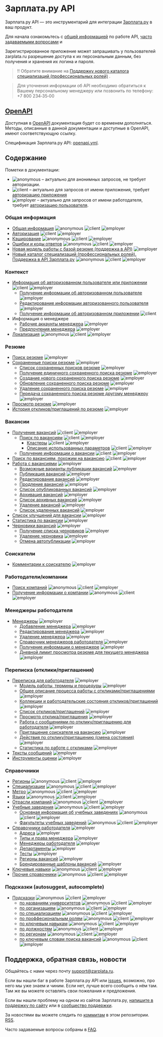 # Зарплата.ру API

Зарплата.ру API — это инструментарий для интеграции
[Зарплата.ру](http://zarplata.ru/) в ваш продукт.

Для начала ознакомьтесь с [общей информацией](docs/general.md) по работе API,
[часто задаваемыми вопросами](docs/FAQ.md) и

Зарегистрированное приложение может запрашивать у пользователей zarplata.ru
разрешение доступа к их персональным данным, без получения и хранения их
логина и пароля.


> ‼️ Обратите внимание на [Поддержку нового каталога специализаций (профессиональных ролей)](docs/role_catalog_article.md) .

> Для уточнения информации об API необходимо обратиться к Вашему персональному менеджеру или позвонить по телефону:
> +7 800 234‑35‑00

## [OpenAPI](https://api.zarplata.ru/openapi/redoc)

Доступная в [OpenAPI](https://api.zarplata.ru/openapi/redoc) документация будет со временем дополняться.
Методы, описанные в данной документации и доступные в OpenAPI, имеют соответствующую ссылку.

Спецификация Зарплата.ру API: [openapi.yml](https://api.zarplata.ru/openapi/specification/public).

<a name="content"></a>
## Содержание

Пометки в документации:

* <img alt="anonymous" src="http://zarplata.github.io/api/badges/anon.png"/> –
  актуально для анонимных запросов, не требует авторизации.
* <img alt="client" src="http://zarplata.github.io/api/badges/client.png"/> – актуально для запросов от имени приложения, требует [авторизацию приложения](docs/authorization_for_application.md)
* <img alt="employer" src="http://zarplata.github.io/api/badges/emp.png"/> –
  актуально для запросов от имени работодателя, требует  [авторизацию пользователя](docs/authorization_for_user.md).


<a name="general"></a>
### Общая информация

* [Общая информация](docs/general.md) <img alt="anonymous" src="http://zarplata.github.io/api/badges/anon.png"/> <img alt="client" src="http://zarplata.github.io/api/badges/client.png"/> <img alt="employer" src="http://zarplata.github.io/api/badges/emp.png"/>
* [Авторизация](docs/authorization.md) <img alt="client" src="http://zarplata.github.io/api/badges/client.png"/> <img alt="employer" src="http://zarplata.github.io/api/badges/emp.png"/>
* [Кэширование](docs/cache.md) <img alt="anonymous" src="http://zarplata.github.io/api/badges/anon.png"/> <img alt="client" src="http://zarplata.github.io/api/badges/client.png"/> <img alt="employer" src="http://zarplata.github.io/api/badges/emp.png"/>
* [Ошибки и коды ответов](docs/errors.md) <img alt="anonymous" src="http://zarplata.github.io/api/badges/anon.png"/> <img alt="client" src="http://zarplata.github.io/api/badges/client.png"/> <img alt="employer" src="http://zarplata.github.io/api/badges/emp.png"/>
* [Новая модель работы с базой резюме (поддержка в API)](docs/payable/resume.md) <img alt="employer" src="http://zarplata.github.io/api/badges/emp.png"/>
* [Новый каталог специализаций (профессиональных ролей). Поддержка в API Зарплата.ру](docs/role_catalog_article.md)  <img alt="anonymous" src="http://zarplata.github.io/api/badges/anon.png"/> <img alt="client" src="http://zarplata.github.io/api/badges/client.png"/> <img alt="employer" src="http://zarplata.github.io/api/badges/emp.png"/>

<a name="resources"></a>
<a name="context"></a>
### Контекст

* [Информация об авторизованном пользователе или приложении](docs/me.md) <img alt="client" src="http://zarplata.github.io/api/badges/client.png"/> <img alt="employer" src="http://zarplata.github.io/api/badges/emp.png"/>
  * [Получение информации об авторизованном пользователе](docs/me.md#user-info) <img alt="employer" src="http://zarplata.github.io/api/badges/emp.png"/>
  * [Редактирование информации авторизованного пользователя](docs/me.md#user-edit) <img alt="employer" src="http://zarplata.github.io/api/badges/emp.png"/>
  * [Получение информации об авторизованном приложении](docs/me.md#application-info) <img alt="client" src="http://zarplata.github.io/api/badges/client.png"/>
* Информация о менеджере
  * [Рабочие аккаунты менеджера](docs/manager_accounts.md) <img alt="employer" src="http://zarplata.github.io/api/badges/emp.png"/>
  * [Предпочтения менеджера](docs/manager_settings.md) <img alt="employer" src="http://zarplata.github.io/api/badges/emp.png"/>
* [Локализация](docs/locales.md) <img alt="anonymous" src="http://zarplata.github.io/api/badges/anon.png"/> <img alt="client" src="http://zarplata.github.io/api/badges/client.png"/> <img alt="employer" src="http://zarplata.github.io/api/badges/emp.png"/>


<a name="resume"></a>
### Резюме

* [Поиск резюме](docs/resumes_search.md) <img alt="employer" src="http://zarplata.github.io/api/badges/emp.png"/>
* [Сохраненные поиски резюме](docs/resumes_saved_searches.md) <img alt="employer" src="http://zarplata.github.io/api/badges/emp.png"/>
  * [Список сохраненных поисков резюме](docs/resumes_saved_searches.md#resumes-saved-search-list) <img alt="employer" src="http://zarplata.github.io/api/badges/emp.png"/>
  * [Получение единичного сохраненного поиска резюме](docs/resumes_saved_searches.md#resumes-saved-search-item) <img alt="employer" src="http://zarplata.github.io/api/badges/emp.png"/>
  * [Создание нового сохраненного поиска резюме](docs/resumes_saved_searches.md#resumes-saved-search-create) <img alt="employer" src="http://zarplata.github.io/api/badges/emp.png"/>
  * [Обновление сохраненного поиска резюме](docs/resumes_saved_searches.md#resumes-saved-search-update) <img alt="employer" src="http://zarplata.github.io/api/badges/emp.png"/>
  * [Удаление сохраненного поиска резюме](docs/resumes_saved_searches.md#resumes-saved-search-delete) <img alt="employer" src="http://zarplata.github.io/api/badges/emp.png"/>
  * [Передача сохраненного поиска резюме другому менеджеру](docs/resumes_saved_searches.md#resumes-saved-search-move-to-other-manager) <img alt="employer" src="http://zarplata.github.io/api/badges/emp.png"/>
* [Просмотр резюме](docs/resumes.md#item) <img alt="employer" src="http://zarplata.github.io/api/badges/emp.png"/>
* [История откликов/приглашений по резюме](docs/resume_negotiations_history.md) <img alt="employer" src="http://zarplata.github.io/api/badges/emp.png"/>

<a name="vacancies"></a>
### Вакансии

* [Получение вакансий](docs/vacancies.md) <img alt="client" src="http://zarplata.github.io/api/badges/client.png"/> <img alt="employer" src="http://zarplata.github.io/api/badges/emp.png"/>
  * [Поиск по вакансиям](docs/vacancies.md#search) <img alt="client" src="http://zarplata.github.io/api/badges/client.png"/> <img alt="employer" src="http://zarplata.github.io/api/badges/emp.png"/>
    * [Кластеры](docs/clusters.md) <img alt="client" src="http://zarplata.github.io/api/badges/client.png"/> <img alt="employer" src="http://zarplata.github.io/api/badges/emp.png"/>
    * [Описание использованных параметров](docs/vacancies_search_arguments.md) <img alt="client" src="http://zarplata.github.io/api/badges/client.png"/> <img alt="employer" src="http://zarplata.github.io/api/badges/emp.png"/>
  * [Получение информации о вакансии](docs/vacancies.md#item) <img alt="client" src="http://zarplata.github.io/api/badges/client.png"/> <img alt="employer" src="http://zarplata.github.io/api/badges/emp.png"/>
* [Поиск по вакансиям, похожим на вакансию](docs/vacancies.md#similar) <img alt="client" src="http://zarplata.github.io/api/badges/client.png"/> <img alt="employer" src="http://zarplata.github.io/api/badges/emp.png"/>
* [Работа с вакансиями](docs/employer_vacancies.md) <img alt="employer" src="http://zarplata.github.io/api/badges/emp.png"/>
  * [Возможные варианты публикации вакансий](docs/employer_vacancies.md#available_types) <img alt="employer" src="http://zarplata.github.io/api/badges/emp.png"/>
  * [Публикация вакансий](docs/employer_vacancies.md#creation) <img alt="employer" src="http://zarplata.github.io/api/badges/emp.png"/>
  * [Редактирование вакансий](docs/employer_vacancies.md#edit) <img alt="employer" src="http://zarplata.github.io/api/badges/emp.png"/>
  * [Продление вакансий](docs/employer_vacancies.md#prolongate) <img alt="employer" src="http://zarplata.github.io/api/badges/emp.png"/>
  * [Список опубликованных вакансий](docs/employer_vacancies.md#active) <img alt="employer" src="http://zarplata.github.io/api/badges/emp.png"/>
  * [Архивация вакансий](docs/employer_vacancies.md#archive) <img alt="employer" src="http://zarplata.github.io/api/badges/emp.png"/>
  * [Список архивных вакансий](docs/employer_vacancies.md#archived) <img alt="employer" src="http://zarplata.github.io/api/badges/emp.png"/>
  * [Удаление вакансий](docs/employer_vacancies.md#hide) <img alt="employer" src="http://zarplata.github.io/api/badges/emp.png"/>
  * [Список удаленных вакансий](docs/employer_vacancies.md#hidden) <img alt="employer" src="http://zarplata.github.io/api/badges/emp.png"/>
* [Список улучшений для вакансии](docs/employer_vacancy_upgrades.md) <img alt="employer" src="http://zarplata.github.io/api/badges/emp.png"/>
* [Статистика по вакансии](docs/employer_vacancies.md#stats) <img alt="employer" src="http://zarplata.github.io/api/badges/emp.png"/>
* [Черновики вакансий](docs/vacancy_drafts.md) <img alt="employer" src="http://zarplata.github.io/api/badges/emp.png"/>
  * [Получение списка черновиков](docs/vacancy_drafts.md#draft_list) <img alt="employer" src="http://zarplata.github.io/api/badges/emp.png"/>
  * [Удаление черновика](docs/vacancy_drafts.md#draft_delete) <img alt="employer" src="http://zarplata.github.io/api/badges/emp.png"/>
  * [Отмена автопубликации](docs/vacancy_autopublication.md) <img alt="employer" src="http://zarplata.github.io/api/badges/emp.png"/>

<a name="applicants"></a>
### Соискатели

* [Комментарии к соискателю](docs/applicant_comments.md) <img alt="employer" src="http://zarplata.github.io/api/badges/emp.png"/>


<a name="employers"></a>
### Работодатели/компании

* [Поиск компаний](docs/employers.md#search) <img alt="anonymous" src="http://zarplata.github.io/api/badges/anon.png"/> <img alt="client" src="http://zarplata.github.io/api/badges/client.png"/> <img alt="employer" src="http://zarplata.github.io/api/badges/emp.png"/>
* [Получение информации о компании](docs/employers.md#item) <img alt="anonymous" src="http://zarplata.github.io/api/badges/anon.png"/> <img alt="client" src="http://zarplata.github.io/api/badges/client.png"/> <img alt="employer" src="http://zarplata.github.io/api/badges/emp.png"/>

<a name="employer_managers"></a>
### Менеджеры работодателя

* [Менеджеры](docs/employer_managers.md) <img alt="employer" src="http://zarplata.github.io/api/badges/emp.png"/>
  * [Добавление менеджера](docs/employer_managers.md#add) <img alt="employer" src="http://zarplata.github.io/api/badges/emp.png"/>
  * [Редактирование менеджера](docs/employer_managers.md#edit) <img alt="employer" src="http://zarplata.github.io/api/badges/emp.png"/>
  * [Удаление менеджера](docs/employer_managers.md#delete) <img alt="employer" src="http://zarplata.github.io/api/badges/emp.png"/>
  * [Справочник менеджеров работодателя](docs/employer_managers.md#list) <img alt="employer" src="http://zarplata.github.io/api/badges/emp.png"/>
  * [Получение информации о менеджере](docs/employer_managers.md#item) <img alt="employer" src="http://zarplata.github.io/api/badges/emp.png"/>
  * [Дневной лимит просмотра резюме для текущего менеджера](docs/employer_manager_resume_limit.md) <img alt="employer" src="http://zarplata.github.io/api/badges/emp.png"/>

<a name="negotiations"></a>
### Переписка (отклики/приглашения)

* [Переписка для работодателя](docs/employer_negotiations.md) <img alt="employer" src="http://zarplata.github.io/api/badges/emp.png"/>
  * [Модель работы, термины и процедуры](docs/employer_negotiations.md#model) <img alt="employer" src="http://zarplata.github.io/api/badges/emp.png"/>
  * [Общее описание процесса работы с откликами/приглашениями](docs/employer_negotiations.md#flow) <img alt="employer" src="http://zarplata.github.io/api/badges/emp.png"/>
  * [Коллекции и работодательские состояния откликов/приглашений](docs/employer_negotiations.md#collections) <img alt="employer" src="http://zarplata.github.io/api/badges/emp.png"/>
  * [Список откликов/приглашений](docs/employer_negotiations.md#negotiations-list) <img alt="employer" src="http://zarplata.github.io/api/badges/emp.png"/>
  * [Просмотр отклика/приглашения](docs/employer_negotiations.md#get-negotiation) <img alt="employer" src="http://zarplata.github.io/api/badges/emp.png"/>
  * [Работа с сообщениями по отклику/приглашению для работодателя](docs/employer_negotiations.md#get-messages) <img alt="employer" src="http://zarplata.github.io/api/badges/emp.png"/>
  * [Приглашение соискателя на вакансию](docs/employer_negotiations.md#add-invite) <img alt="employer" src="http://zarplata.github.io/api/badges/emp.png"/>
  * [Действия по отклику/приглашению (смена состояния)](docs/employer_negotiations.md#actions) <img alt="employer" src="http://zarplata.github.io/api/badges/emp.png"/>
  * [Статистика по работе с откликами](docs/employer_negotiations_statistics.md) <img alt="employer" src="http://zarplata.github.io/api/badges/emp.png"/>
* [Тексты сообщений](docs/negotiation_message_templates.md) <img alt="employer" src="http://zarplata.github.io/api/badges/emp.png"/>
* [Инструменты оценки](docs/assessment.md) <img alt="employer" src="http://zarplata.github.io/api/badges/emp.png"/>


<a name="dictionaries"></a>
### Справочники

* [Регионы](docs/areas.md) <img alt="anonymous" src="http://zarplata.github.io/api/badges/anon.png"/> <img alt="client" src="http://zarplata.github.io/api/badges/client.png"/> <img alt="employer" src="http://zarplata.github.io/api/badges/emp.png"/>
* [Специализации](docs/specializations.md) <img alt="anonymous" src="http://zarplata.github.io/api/badges/anon.png"/> <img alt="client" src="http://zarplata.github.io/api/badges/client.png"/> <img alt="employer" src="http://zarplata.github.io/api/badges/emp.png"/>
* [Метро](docs/metro.md) <img alt="anonymous" src="http://zarplata.github.io/api/badges/anon.png"/> <img alt="client" src="http://zarplata.github.io/api/badges/client.png"/> <img alt="employer" src="http://zarplata.github.io/api/badges/emp.png"/>
* [Языки](docs/languages.md) <img alt="anonymous" src="http://zarplata.github.io/api/badges/anon.png"/> <img alt="client" src="http://zarplata.github.io/api/badges/client.png"/> <img alt="employer" src="http://zarplata.github.io/api/badges/emp.png"/>
* [Отрасли компаний](docs/industries.md) <img alt="anonymous" src="http://zarplata.github.io/api/badges/anon.png"/> <img alt="client" src="http://zarplata.github.io/api/badges/client.png"/> <img alt="employer" src="http://zarplata.github.io/api/badges/emp.png"/>
* [Учебные заведения](docs/educational_institutions.md) <img alt="anonymous" src="http://zarplata.github.io/api/badges/anon.png"/> <img alt="client" src="http://zarplata.github.io/api/badges/client.png"/> <img alt="employer" src="http://zarplata.github.io/api/badges/emp.png"/>
  * [Основная информация об учебных заведениях](docs/university.md) <img alt="anonymous" src="http://zarplata.github.io/api/badges/anon.png"/> <img alt="client" src="http://zarplata.github.io/api/badges/client.png"/> <img alt="employer" src="http://zarplata.github.io/api/badges/emp.png"/>
  * [Факультеты учебных заведений](docs/faculties.md) <img alt="anonymous" src="http://zarplata.github.io/api/badges/anon.png"/> <img alt="client" src="http://zarplata.github.io/api/badges/client.png"/> <img alt="employer" src="http://zarplata.github.io/api/badges/emp.png"/>
* [Справочники работодателя](docs/employer_dictionaries.md) <img alt="employer" src="http://zarplata.github.io/api/badges/emp.png"/>
  * [Адреса](docs/employer_addresses.md) <img alt="employer" src="http://zarplata.github.io/api/badges/emp.png"/>
  * [Типы и права менеджера](docs/employer_managers.md#dict) <img alt="employer" src="http://zarplata.github.io/api/badges/emp.png"/>
  * [Менеджеры работодателя](docs/employer_managers.md#list) <img alt="employer" src="http://zarplata.github.io/api/badges/emp.png"/>
  * [Департаменты](docs/employer_departments.md) <img alt="employer" src="http://zarplata.github.io/api/badges/emp.png"/>
  * [Тесты](docs/employer_tests.md) <img alt="employer" src="http://zarplata.github.io/api/badges/emp.png"/>
  * [Регионы вакансий](docs/employer_vacancy_areas_active.md) <img alt="employer" src="http://zarplata.github.io/api/badges/emp.png"/>
  * [Брендированные шаблоны вакансий](docs/employer_vacancy_branded_templates.md) <img alt="employer" src="http://zarplata.github.io/api/badges/emp.png"/>
* [Ключевые навыки](docs/key_skills.md) <img alt="anonymous" src="http://zarplata.github.io/api/badges/anon.png"/> <img alt="client" src="http://zarplata.github.io/api/badges/client.png"/> <img alt="employer" src="http://zarplata.github.io/api/badges/emp.png"/>
* [Прочие справочники](docs/dictionaries.md) <img alt="anonymous" src="http://zarplata.github.io/api/badges/anon.png"/> <img alt="client" src="http://zarplata.github.io/api/badges/client.png"/> <img alt="employer" src="http://zarplata.github.io/api/badges/emp.png"/>


<a name="suggests"></a>
### Подсказки (autosuggest, autocomplete)

* [Подсказки](docs/suggests.md) <img alt="anonymous" src="http://zarplata.github.io/api/badges/anon.png"/> <img alt="client" src="http://zarplata.github.io/api/badges/client.png"/> <img alt="employer" src="http://zarplata.github.io/api/badges/emp.png"/>
  * [по названиям университетов](docs/suggests.md#educational_institutions) <img alt="anonymous" src="http://zarplata.github.io/api/badges/anon.png"/> <img alt="client" src="http://zarplata.github.io/api/badges/client.png"/> <img alt="employer" src="http://zarplata.github.io/api/badges/emp.png"/>
  * [по организациям](docs/suggests.md#companies) <img alt="anonymous" src="http://zarplata.github.io/api/badges/anon.png"/> <img alt="client" src="http://zarplata.github.io/api/badges/client.png"/> <img alt="employer" src="http://zarplata.github.io/api/badges/emp.png"/>
  * [по специализациям](docs/suggests.md#specializations) <img alt="anonymous" src="http://zarplata.github.io/api/badges/anon.png"/> <img alt="client" src="http://zarplata.github.io/api/badges/client.png"/> <img alt="employer" src="http://zarplata.github.io/api/badges/emp.png"/>
  * [по проффесиональным ролям](docs/suggests.md#proff-roles) <img alt="anonymous" src="http://zarplata.github.io/api/badges/anon.png"/> <img alt="client" src="http://zarplata.github.io/api/badges/client.png"/> <img alt="employer" src="http://zarplata.github.io/api/badges/emp.png"/>
  * [по ключевым навыкам](docs/suggests.md#key-skills) <img alt="anonymous" src="http://zarplata.github.io/api/badges/anon.png"/> <img alt="client" src="http://zarplata.github.io/api/badges/client.png"/> <img alt="employer" src="http://zarplata.github.io/api/badges/emp.png"/>
  * [по должностям](docs/suggests.md#positions) <img alt="anonymous" src="http://zarplata.github.io/api/badges/anon.png"/> <img alt="client" src="http://zarplata.github.io/api/badges/client.png"/> <img alt="employer" src="http://zarplata.github.io/api/badges/emp.png"/>
  * [по регионам](docs/suggests.md#areas) <img alt="anonymous" src="http://zarplata.github.io/api/badges/anon.png"/> <img alt="client" src="http://zarplata.github.io/api/badges/client.png"/> <img alt="employer" src="http://zarplata.github.io/api/badges/emp.png"/>
  * [по ключевым словам поиска вакансий](docs/suggests.md#vacancy-search-keyword) <img alt="anonymous" src="http://zarplata.github.io/api/badges/anon.png"/> <img alt="client" src="http://zarplata.github.io/api/badges/client.png"/> <img alt="employer" src="http://zarplata.github.io/api/badges/emp.png"/>


## Поддержка, обратная связь, новости

Общайтесь с нами через почту support@zarplata.ru.

Если вы нашли баг в работе Зарплата.ру API или
[issues](https://github.com/zarplata/api/issues), возможно, про него мы уже знаем и
чиним. Если нет, лучше всего сообщить о нём там. Там же вы можете оставлять свои
пожелания и предложения.

Если вы нашли проблему на одном из сайтов Зарплата.ру,
[напишите в поддержку по сайту](https://zarplata.ru/feedback) или в
[сообщество поддержки](https://feedback.zarplata.ru/).

За новостями вы можете следить по
[коммитам](https://github.com/zarplata/api/commits/master) в этом репозитории.
[RSS](https://github.com/zarplata/api/commits/master.atom).

Часто задаваемые вопросы собраны в [FAQ](docs/FAQ.md).
